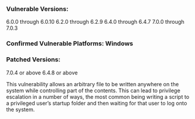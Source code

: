 ### Vulnerable Versions: 
6.0.0 through 6.0.10
6.2.0 through 6.2.9
6.4.0 through 6.4.7
7.0.0 through 7.0.3

### Confirmed Vulnerable Platforms: Windows

### Patched Versions: 
7.0.4 or above
6.4.8 or above


This vulnerability allows an arbitrary file to be written anywhere on the system while controlling part of the contents. 
This can lead to privilege escalation in a number of ways, 
the most common being writing a script to a privileged user’s startup folder and then waiting for that user to log onto the system.
